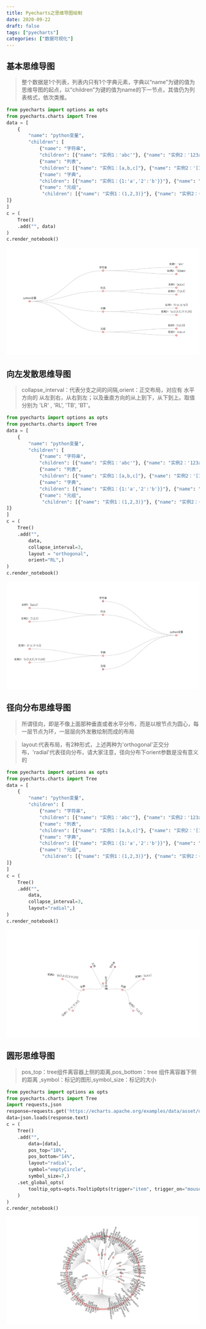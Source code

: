 ```yaml
---
title: Pyecharts之思维导图绘制
date: 2020-09-22
draft: false
tags: ["pyecharts"]
categories: ["数据可视化"]
---
```


## 基本思维导图

>整个数据是1个列表，列表内只有1个字典元素，字典以“name”为键的值为思维导图的起点，以“children”为键的值为name的下一节点，其值仍为列表格式，依次类推。

```python
from pyecharts import options as opts
from pyecharts.charts import Tree
data = [
    {
        "name": "python变量",
        "children": [
            {"name": "字符串",
            "children": [{"name": "实例1：'abc'"}, {"name": "实例2：'123abc'"}]},
            {"name": "列表",
            "children": [{"name": "实例1：[a,b,c]"}, {"name": "实例2：'[1,2,3]"}]},
            {"name": "字典",
            "children": [{"name": "实例1：{1:'a','2':'b'}}"}, {"name": "实例2：'{a:[1,2,3],'2':(1,2))}"}]},
            {"name": "元组",
             "children": [{"name": "实例1：(1,2,3)}"}, {"name": "实例2：(a,b,c)"}]}
]}
]
c = (
    Tree()
    .add("", data)
)
c.render_notebook()
```
![基本思维导图](/images/202009/22/基本思维导图.png)

## 向左发散思维导图

>collapse_interval：代表分支之间的间隔,orient：正交布局，对应有 水平 方向的 从左到右，从右到左；以及垂直方向的从上到下，从下到上。取值分别为 'LR' , 'RL', 'TB', 'BT'。

```python
from pyecharts import options as opts
from pyecharts.charts import Tree
data = [
    {
        "name": "python变量",
        "children": [
            {"name": "字符串",
            "children": [{"name": "实例1：'abc'"}, {"name": "实例2：'123abc'"}]},
            {"name": "列表",
            "children": [{"name": "实例1：[a,b,c]"}, {"name": "实例2：'[1,2,3]"}]},
            {"name": "字典",
            "children": [{"name": "实例1：{1:'a','2':'b'}}"}, {"name": "实例2：'{a:[1,2,3],'2':(1,2))}"}]},
            {"name": "元组",
             "children": [{"name": "实例1：(1,2,3)}"}, {"name": "实例2：(a,b,c)"}]}
]}
]
c = (
    Tree()
    .add("", 
        data,
        collapse_interval=3,
        layout = "orthogonal",
        orient="RL",)
)
c.render_notebook()
```
![向左发散思维导图](/images/202009/22/向左发散思维导图.png)

## 径向分布思维导图

>所谓径向，即是不像上面那种垂直或者水平分布，而是以根节点为圆心，每一层节点为环，一层层向外发散绘制而成的布局

>layout:代表布局，有2种形式，上述两种为'orthogonal'正交分布，'radial'代表径向分布，请大家注意，径向分布下orient参数是没有意义的

```python
from pyecharts import options as opts
from pyecharts.charts import Tree
data = [
    {
        "name": "python变量",
        "children": [
            {"name": "字符串",
            "children": [{"name": "实例1：'abc'"}, {"name": "实例2：'123abc'"}]},
            {"name": "列表",
            "children": [{"name": "实例1：[a,b,c]"}, {"name": "实例2：'[1,2,3]"}]},
            {"name": "字典",
            "children": [{"name": "实例1：{1:'a','2':'b'}}"}, {"name": "实例2：'{a:[1,2,3],'2':(1,2))}"}]},
            {"name": "元组",
             "children": [{"name": "实例1：(1,2,3)}"}, {"name": "实例2：(a,b,c)"}]}
]}
]
c = (
    Tree()
    .add("", 
        data,
        collapse_interval=3,
        layout="radial",)
)
c.render_notebook()
```
![径向分布思维导图](/images/202009/22/径向分布思维导图.png)

## 圆形思维导图

>pos_top：tree组件离容器上侧的距离,pos_bottom：tree 组件离容器下侧的距离  ,symbol：标记的图形,symbol_size：标记的大小

```python
from pyecharts import options as opts
from pyecharts.charts import Tree
import requests,json
response=requests.get('https://echarts.apache.org/examples/data/asset/data/flare.json')
data=json.loads(response.text)
c = (
    Tree()
    .add("", 
        data=[data],
        pos_top="18%",
        pos_bottom="14%",
        layout="radial",
        symbol="emptyCircle",
        symbol_size=7,)
    .set_global_opts(
        tooltip_opts=opts.TooltipOpts(trigger="item", trigger_on="mousemove")
    )
)
c.render_notebook()
```
![圆形思维导图](/images/202009/22/圆形思维导图.png)

